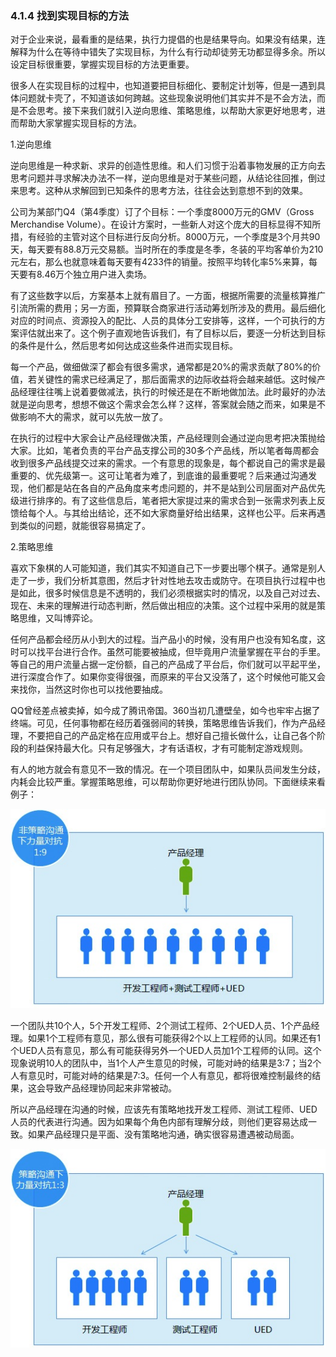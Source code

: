 ### 4.1.4 找到实现目标的方法

对于企业来说，最看重的是结果，执行力提倡的也是结果导向。如果没有结果，连解释为什么在等待中错失了实现目标，为什么有行动却徒劳无功都显得多余。所以设定目标很重要，掌握实现目标的方法更重要。

很多人在实现目标的过程中，也知道要把目标细化、要制定计划等，但是一遇到具体问题就卡壳了，不知道该如何跨越。这些现象说明他们其实并不是不会方法，而是不会思考。接下来我们就引入逆向思维、策略思维，以帮助大家更好地思考，进而帮助大家掌握实现目标的方法。

1.逆向思维

逆向思维是一种求新、求异的创造性思维。和人们习惯于沿着事物发展的正方向去思考问题并寻求解决办法不一样，逆向思维是对于某些问题，从结论往回推，倒过来思考。这种从求解回到已知条件的思考方法，往往会达到意想不到的效果。

公司为某部门Q4（第4季度）订了个目标：一个季度8000万元的GMV（Gross Merchandise Volume）。在设计方案时，一些新人对这个庞大的目标显得不知所措，有经验的主管对这个目标进行反向分析。8000万元，一个季度是3个月共90天，每天要有88.8万元交易额。当时所在的季度是冬季，冬装的平均客单价为210元左右，那么也就意味着每天要有4233件的销量。按照平均转化率5%来算，每天要有8.46万个独立用户进入卖场。

有了这些数字以后，方案基本上就有眉目了。一方面，根据所需要的流量核算推广引流所需的费用；另一方面，预算联合商家进行活动筹划所涉及的费用。最后细化对应的时间点、资源投入的配比、人员的具体分工安排等，这样，一个可执行的方案评估就出来了。这个例子直观地告诉我们，有了目标以后，要逐一分析达到目标的条件是什么，然后思考如何达成这些条件进而实现目标。

每一个产品，做细做深了都会有很多需求，通常都是20%的需求贡献了80%的价值，若关键性的需求已经满足了，那后面需求的边际收益将会越来越低。这时候产品经理往往嘴上说着要做减法，执行的时候还是在不断地做加法。此时最好的办法就是逆向思考，想想不做这个需求会怎么样？这样，答案就会随之而来，如果是不做影响不大的需求，就可以先放一放了。

在执行的过程中大家会让产品经理做决策，产品经理则会通过逆向思考把决策抛给大家。比如，笔者负责的平台产品支撑公司的30多个产品线，所以笔者每周都会收到很多产品线提交过来的需求。一个有意思的现象是，每个都说自己的需求是最重要的、优先级第一。这可让笔者为难了，到底谁的最重要呢？后来通过沟通发现，他们都是站在各自的产品角度来考虑问题的，并不是站到公司层面对产品优先级进行排序的。有了这些信息后，笔者把大家提过来的需求合到一张需求列表上反馈给每个人。与其给出结论，还不如大家商量好给出结果，这样也公平。后来再遇到类似的问题，就能很容易搞定了。

2.策略思维

喜欢下象棋的人可能知道，我们其实不知道自己下一步要出哪个棋子。通常是别人走了一步，我们分析其意图，然后才针对性地去攻击或防守。在项目执行过程中也是如此，很多时候信息是不透明的，我们必须根据实时的情况，以及自己对过去、现在、未来的理解进行动态判断，然后做出相应的决策。这个过程中采用的就是策略思维，又叫博弈论。

任何产品都会经历从小到大的过程。当产品小的时候，没有用户也没有知名度，这时可以找平台进行合作。虽然可能要被抽成，但毕竟用户流量掌握在平台的手里。等自己的用户流量占据一定份额，自己的产品成了平台后，你们就可以平起平坐，进行深度合作了。如果你变得很强，而原来的平台又没落了，这个时候他可能又会来找你，当然这时你也可以找他要抽成。

QQ曾经差点被卖掉，如今成了腾讯帝国。360当初几遭壁垒，如今也牢牢占据了终端。可见，任何事物都在经历着强弱间的转换，策略思维告诉我们，作为产品经理，不要把自己的产品定格在应用或平台上。想好自己擅长做什么，让自己各个阶段的利益保持最大化。只有足够强大，才有话语权，才有可能制定游戏规则。

有人的地方就会有意见不一致的情况。在一个项目团队中，如果队员间发生分歧，内耗会比较严重。掌握策略思维，可以帮助你更好地进行团队协同。下面继续来看例子：

![](images/image02069_jpeg)

一个团队共10个人，5个开发工程师、2个测试工程师、2个UED人员、1个产品经理。如果1个工程师有意见，那么很有可能获得2个以上工程师的认同。如果还有1个UED人员有意见，那么有可能获得另外一个UED人员加1个工程师的认同。这个现象说明10人的团队中，当1个人产生意见的时候，可能对峙的结果是3:7；当2个人有意见时，可能对峙的结果是7:3。任何一个人有意见，都将很难控制最终的结果，这会导致产品经理协同起来非常被动。

所以产品经理在沟通的时候，应该先有策略地找开发工程师、测试工程师、UED人员的代表进行沟通。因为如果每个角色内部有理解分歧，则他们更容易达成一致。如果产品经理只是平面、没有策略地沟通，确实很容易遭遇被动局面。

![](images/image02070_jpeg)
